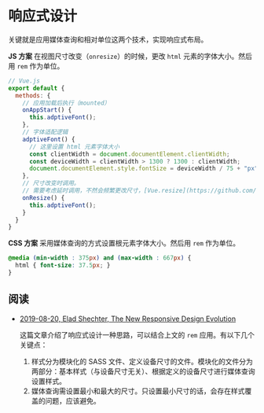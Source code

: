 # 响应式设计

关键就是应用媒体查询和相对单位这两个技术，实现响应式布局。

**JS 方案** 在视图尺寸改变（`onresize`）的时候，更改 `html` 元素的字体大小。然后用 `rem` 作为单位。

```js
// Vue.js
export default {
  methods: {
    // 应用加载后执行（mounted）
    onAppStart() {
      this.adptiveFont();
    },
    // 字体适配逻辑
    adptiveFont() {
      // 这里设置 html 元素字体大小
      const clientWidth = document.documentElement.clientWidth;
      const deviceWidth = clientWidth > 1300 ? 1300 : clientWidth;
      document.documentElement.style.fontSize = deviceWidth / 75 + "px";
    },
    // 尺寸改变时调用。
    // 需要考虑延时调用，不然会频繁更改尺寸，[Vue.resize](https://github.com/David-Desmaisons/Vue.resize) 有这个功能。
    onResize() {
      this.adptiveFont();
    }
  }
}
```

**CSS 方案** 采用媒体查询的方式设置根元素字体大小。然后用 `rem` 作为单位。

```css
@media (min-width : 375px) and (max-width : 667px) {
  html { font-size: 37.5px; }
}
```

## 阅读

* [2019-08-20, Elad Shechter, The New Responsive Design Evolution](https://medium.com/@elad/the-new-responsive-design-evolution-2bfb9b504a4e)

    这篇文章介绍了响应式设计一种思路，可以结合上文的 `rem` 应用。有以下几个关键点：

    1. 样式分为模块化的 SASS 文件、定义设备尺寸的文件。模块化的文件分为两部分：基本样式（与设备尺寸无关）、根据定义的设备尺寸进行媒体查询设置样式。
    2. 媒体查询需设置最小和最大的尺寸。只设置最小尺寸的话，会存在样式覆盖的问题，应该避免。
